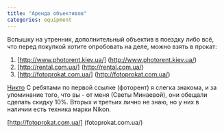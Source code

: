 ```yaml
---
title: "Аренда объективов"
categories: equipment
---
```


Вспышку на утренник, дополнительный объектив в поездку либо всё, что перед покупкой хотите опробовать на деле, можно взять в прокат:

1. [http://www.photorent.kiev.ua/] (http://www.photorent.kiev.ua/)
2. [http://rental.com.ua/] (http://rental.com.ua/)
3. [http://fotoprokat.com.ua/] (http://fotoprokat.com.ua/)

[Никто](wikipedia.org)
С ребятами по первой ссылке (фоторент) я слегка знакома, и за упоминание того, что вы - от меня (Светы Минаевой), они обещали сделать скидку 10%.
Вторых и третьих лично не знаю, но у них в наличии есть техника марки Nikon.

[http://fotoprokat.com.ua/] (fotoprokat.com.ua/)
